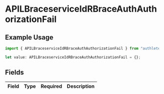# APILBraceserviceIdRBraceAuthAuthorizationFail

## Example Usage

```typescript
import { APILBraceserviceIdRBraceAuthAuthorizationFail } from "authlete-2/models";

let value: APILBraceserviceIdRBraceAuthAuthorizationFail = {};
```

## Fields

| Field       | Type        | Required    | Description |
| ----------- | ----------- | ----------- | ----------- |